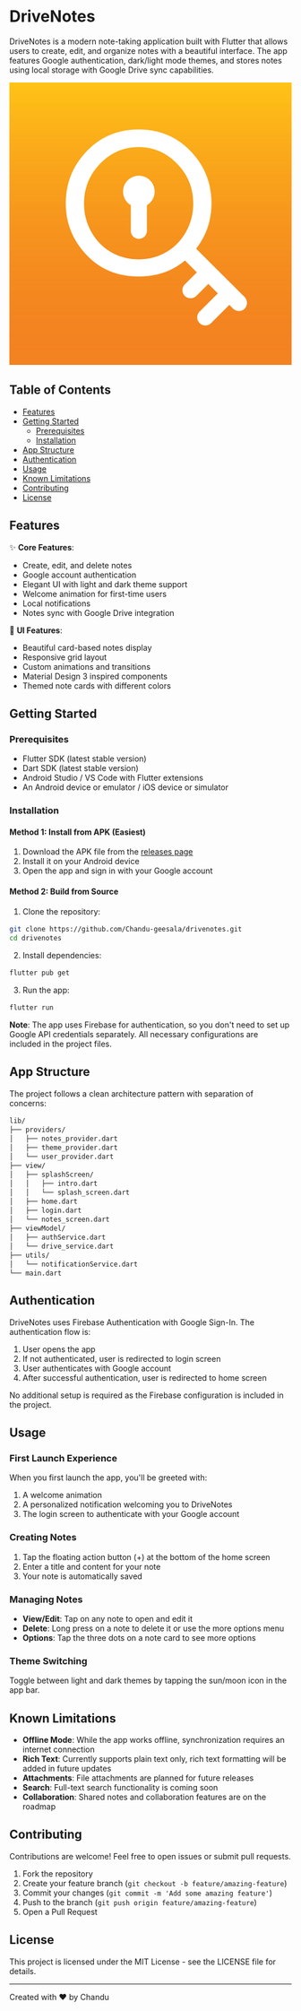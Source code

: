 # DriveNotes

DriveNotes is a modern note-taking application built with Flutter that allows users to create, edit, and organize notes with a beautiful interface. The app features Google authentication, dark/light mode themes, and stores notes using local storage with Google Drive sync capabilities.

![DriveNotes App Logo](assets/l.png)

## Table of Contents

- [Features](#features)
- [Getting Started](#getting-started)
    - [Prerequisites](#prerequisites)
    - [Installation](#installation)
- [App Structure](#app-structure)
- [Authentication](#authentication)
- [Usage](#usage)
- [Known Limitations](#known-limitations)
- [Contributing](#contributing)
- [License](#license)

## Features

✨ **Core Features**:
- Create, edit, and delete notes
- Google account authentication
- Elegant UI with light and dark theme support
- Welcome animation for first-time users
- Local notifications
- Notes sync with Google Drive integration

🎨 **UI Features**:
- Beautiful card-based notes display
- Responsive grid layout
- Custom animations and transitions
- Material Design 3 inspired components
- Themed note cards with different colors

## Getting Started

### Prerequisites

- Flutter SDK (latest stable version)
- Dart SDK (latest stable version)
- Android Studio / VS Code with Flutter extensions
- An Android device or emulator / iOS device or simulator

### Installation

#### Method 1: Install from APK (Easiest)

1. Download the APK file from the [releases page](https://github.com/Chandu-geesala/drivenotes/releases)
2. Install it on your Android device
3. Open the app and sign in with your Google account

#### Method 2: Build from Source

1. Clone the repository:

```bash
git clone https://github.com/Chandu-geesala/drivenotes.git
cd drivenotes
```

2. Install dependencies:

```bash
flutter pub get
```

3. Run the app:

```bash
flutter run
```

**Note**: The app uses Firebase for authentication, so you don't need to set up Google API credentials separately. All necessary configurations are included in the project files.

## App Structure

The project follows a clean architecture pattern with separation of concerns:

```
lib/
├── providers/
│   ├── notes_provider.dart
│   ├── theme_provider.dart
│   └── user_provider.dart
├── view/
│   ├── splashScreen/
│   │   ├── intro.dart
│   │   └── splash_screen.dart
│   ├── home.dart
│   ├── login.dart
│   └── notes_screen.dart
├── viewModel/
│   ├── authService.dart
│   └── drive_service.dart
├── utils/
│   └── notificationService.dart
└── main.dart
```

## Authentication

DriveNotes uses Firebase Authentication with Google Sign-In. The authentication flow is:

1. User opens the app
2. If not authenticated, user is redirected to login screen
3. User authenticates with Google account
4. After successful authentication, user is redirected to home screen

No additional setup is required as the Firebase configuration is included in the project.

## Usage

### First Launch Experience

When you first launch the app, you'll be greeted with:
1. A welcome animation
2. A personalized notification welcoming you to DriveNotes
3. The login screen to authenticate with your Google account

### Creating Notes

1. Tap the floating action button (+) at the bottom of the home screen
2. Enter a title and content for your note
3. Your note is automatically saved

### Managing Notes

- **View/Edit**: Tap on any note to open and edit it
- **Delete**: Long press on a note to delete it or use the more options menu
- **Options**: Tap the three dots on a note card to see more options

### Theme Switching

Toggle between light and dark themes by tapping the sun/moon icon in the app bar.

## Known Limitations

- **Offline Mode**: While the app works offline, synchronization requires an internet connection
- **Rich Text**: Currently supports plain text only, rich text formatting will be added in future updates
- **Attachments**: File attachments are planned for future releases
- **Search**: Full-text search functionality is coming soon
- **Collaboration**: Shared notes and collaboration features are on the roadmap

## Contributing

Contributions are welcome! Feel free to open issues or submit pull requests.

1. Fork the repository
2. Create your feature branch (`git checkout -b feature/amazing-feature`)
3. Commit your changes (`git commit -m 'Add some amazing feature'`)
4. Push to the branch (`git push origin feature/amazing-feature`)
5. Open a Pull Request

## License

This project is licensed under the MIT License - see the LICENSE file for details.

---

Created with ❤️ by Chandu
